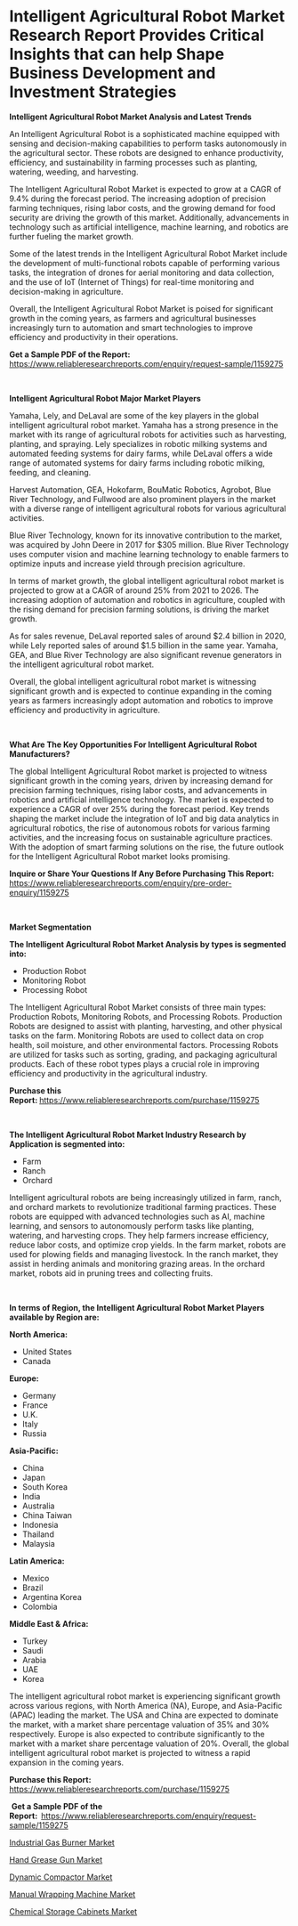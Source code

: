 <p><h1>Intelligent Agricultural Robot Market Research Report Provides Critical Insights that can help Shape Business Development and Investment Strategies</h1></p><p><strong>Intelligent Agricultural Robot Market Analysis and Latest Trends</strong></p>
<p><p>An Intelligent Agricultural Robot is a sophisticated machine equipped with sensing and decision-making capabilities to perform tasks autonomously in the agricultural sector. These robots are designed to enhance productivity, efficiency, and sustainability in farming processes such as planting, watering, weeding, and harvesting.</p><p>The Intelligent Agricultural Robot Market is expected to grow at a CAGR of 9.4% during the forecast period. The increasing adoption of precision farming techniques, rising labor costs, and the growing demand for food security are driving the growth of this market. Additionally, advancements in technology such as artificial intelligence, machine learning, and robotics are further fueling the market growth.</p><p>Some of the latest trends in the Intelligent Agricultural Robot Market include the development of multi-functional robots capable of performing various tasks, the integration of drones for aerial monitoring and data collection, and the use of IoT (Internet of Things) for real-time monitoring and decision-making in agriculture.</p><p>Overall, the Intelligent Agricultural Robot Market is poised for significant growth in the coming years, as farmers and agricultural businesses increasingly turn to automation and smart technologies to improve efficiency and productivity in their operations.</p></p>
<p><strong>Get a Sample PDF of the Report:&nbsp;</strong> <a href="https://www.reliableresearchreports.com/enquiry/request-sample/1159275">https://www.reliableresearchreports.com/enquiry/request-sample/1159275</a></p>
<p>&nbsp;</p>
<p><strong>Intelligent Agricultural Robot Major Market Players</strong></p>
<p><p>Yamaha, Lely, and DeLaval are some of the key players in the global intelligent agricultural robot market. Yamaha has a strong presence in the market with its range of agricultural robots for activities such as harvesting, planting, and spraying. Lely specializes in robotic milking systems and automated feeding systems for dairy farms, while DeLaval offers a wide range of automated systems for dairy farms including robotic milking, feeding, and cleaning.</p><p>Harvest Automation, GEA, Hokofarm, BouMatic Robotics, Agrobot, Blue River Technology, and Fullwood are also prominent players in the market with a diverse range of intelligent agricultural robots for various agricultural activities.</p><p>Blue River Technology, known for its innovative contribution to the market, was acquired by John Deere in 2017 for $305 million. Blue River Technology uses computer vision and machine learning technology to enable farmers to optimize inputs and increase yield through precision agriculture.</p><p>In terms of market growth, the global intelligent agricultural robot market is projected to grow at a CAGR of around 25% from 2021 to 2026. The increasing adoption of automation and robotics in agriculture, coupled with the rising demand for precision farming solutions, is driving the market growth.</p><p>As for sales revenue, DeLaval reported sales of around $2.4 billion in 2020, while Lely reported sales of around $1.5 billion in the same year. Yamaha, GEA, and Blue River Technology are also significant revenue generators in the intelligent agricultural robot market.</p><p>Overall, the global intelligent agricultural robot market is witnessing significant growth and is expected to continue expanding in the coming years as farmers increasingly adopt automation and robotics to improve efficiency and productivity in agriculture.</p></p>
<p>&nbsp;</p>
<p><strong>What Are The Key Opportunities For Intelligent Agricultural Robot Manufacturers?</strong></p>
<p><p>The global Intelligent Agricultural Robot market is projected to witness significant growth in the coming years, driven by increasing demand for precision farming techniques, rising labor costs, and advancements in robotics and artificial intelligence technology. The market is expected to experience a CAGR of over 25% during the forecast period. Key trends shaping the market include the integration of IoT and big data analytics in agricultural robotics, the rise of autonomous robots for various farming activities, and the increasing focus on sustainable agriculture practices. With the adoption of smart farming solutions on the rise, the future outlook for the Intelligent Agricultural Robot market looks promising.</p></p>
<p><strong>Inquire or Share Your Questions If Any Before Purchasing This Report:</strong> <a href="https://www.reliableresearchreports.com/enquiry/pre-order-enquiry/1159275">https://www.reliableresearchreports.com/enquiry/pre-order-enquiry/1159275</a></p>
<p>&nbsp;</p>
<p><strong>Market Segmentation</strong></p>
<p><strong>The Intelligent Agricultural Robot Market Analysis by types is segmented into:</strong></p>
<p><ul><li>Production Robot</li><li>Monitoring Robot</li><li>Processing Robot</li></ul></p>
<p><p>The Intelligent Agricultural Robot Market consists of three main types: Production Robots, Monitoring Robots, and Processing Robots. Production Robots are designed to assist with planting, harvesting, and other physical tasks on the farm. Monitoring Robots are used to collect data on crop health, soil moisture, and other environmental factors. Processing Robots are utilized for tasks such as sorting, grading, and packaging agricultural products. Each of these robot types plays a crucial role in improving efficiency and productivity in the agricultural industry.</p></p>
<p><strong>Purchase this Report:&nbsp;</strong><a href="https://www.reliableresearchreports.com/purchase/1159275">https://www.reliableresearchreports.com/purchase/1159275</a></p>
<p>&nbsp;</p>
<p><strong>The Intelligent Agricultural Robot Market Industry Research by Application is segmented into:</strong></p>
<p><ul><li>Farm</li><li>Ranch</li><li>Orchard</li></ul></p>
<p><p>Intelligent agricultural robots are being increasingly utilized in farm, ranch, and orchard markets to revolutionize traditional farming practices. These robots are equipped with advanced technologies such as AI, machine learning, and sensors to autonomously perform tasks like planting, watering, and harvesting crops. They help farmers increase efficiency, reduce labor costs, and optimize crop yields. In the farm market, robots are used for plowing fields and managing livestock. In the ranch market, they assist in herding animals and monitoring grazing areas. In the orchard market, robots aid in pruning trees and collecting fruits.</p></p>
<p>&nbsp;</p>
<p><strong>In terms of Region, the Intelligent Agricultural Robot Market Players available by Region are:</strong></p>
<p>
    <p> <strong> North America: </strong>
        <ul>
            <li>United States</li>
            <li>Canada</li>
        </ul>
        </p> 
    <p> <strong> Europe: </strong>
        <ul>
            <li>Germany</li>
            <li>France</li>
            <li>U.K.</li>
            <li>Italy</li>
            <li>Russia</li>
        </ul>
        </p> 
    <p> <strong> Asia-Pacific: </strong>
        <ul>
            <li>China</li>
            <li>Japan</li>
            <li>South Korea</li>
            <li>India</li>
            <li>Australia</li>
            <li>China Taiwan</li>
            <li>Indonesia</li>
            <li>Thailand</li>
            <li>Malaysia</li>
        </ul>
        </p> 
    <p> <strong> Latin America: </strong>
        <ul>
            <li>Mexico</li>
            <li>Brazil</li>
            <li>Argentina Korea</li>
            <li>Colombia</li>
        </ul>
        </p> 
    <p> <strong> Middle East & Africa: </strong>
        <ul>
            <li>Turkey</li>
            <li>Saudi</li>
            <li>Arabia</li>
            <li>UAE</li>
            <li>Korea</li>
        </ul>
    </p>
    </p>
<p><p>The intelligent agricultural robot market is experiencing significant growth across various regions, with North America (NA), Europe, and Asia-Pacific (APAC) leading the market. The USA and China are expected to dominate the market, with a market share percentage valuation of 35% and 30% respectively. Europe is also expected to contribute significantly to the market with a market share percentage valuation of 20%. Overall, the global intelligent agricultural robot market is projected to witness a rapid expansion in the coming years.</p></p>
<p><strong>Purchase this Report: </strong><a href="https://www.reliableresearchreports.com/purchase/1159275">https://www.reliableresearchreports.com/purchase/1159275</a></p>
<p>&nbsp;<strong>Get a Sample PDF of the Report:&nbsp;&nbsp;</strong><a href="https://www.reliableresearchreports.com/enquiry/request-sample/1159275">https://www.reliableresearchreports.com/enquiry/request-sample/1159275</a></p>
<p><strong></strong></p>
<p><p><a href="https://medium.com/@rosejohnson762014/industrial-gas-burner-market-exploring-market-share-market-trends-and-future-growth-0fdef51fc3c9">Industrial Gas Burner Market</a></p><p><a href="https://medium.com/@rosejohnson762014/hand-grease-gun-market-furnishes-information-on-market-share-market-trends-and-market-growth-4da67d8f9572">Hand Grease Gun Market</a></p><p><a href="https://medium.com/@jeanlopez1945/dynamic-compactor-market-report-reveals-the-latest-trends-and-growth-opportunities-of-this-market-9e1c66ce68a3">Dynamic Compactor Market</a></p><p><a href="https://medium.com/@sarademiri71/manual-wrapping-machine-market-comprehensive-assessment-by-type-application-and-geography-29df50c1dec8">Manual Wrapping Machine Market</a></p><p><a href="https://medium.com/@jeanlopez1945/chemical-storage-cabinets-market-exploring-market-share-market-trends-and-future-growth-b48d38ce5cca">Chemical Storage Cabinets Market</a></p></p>